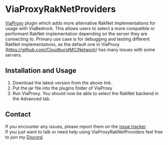 # ViaProxyRakNetProviders
[ViaProxy](https://github.com/RaphiMC/ViaProxy) plugin which adds more alternative RakNet implementations for usage with ViaBedrock.
This allows users to select a more compatible or performant RakNet implementation depending on the server they are connecting to.
Primary use case is for debugging and testing different RakNet implementations, as the default one in ViaProxy (https://github.com/CloudburstMC/Network) has many issues with some servers.

## Installation and Usage
1. Download the latest version from the above link.
2. Put the jar file into the plugins folder of ViaProxy
3. Run ViaProxy. You should now be able to select the RakNet backend in the Advanced tab.

## Contact
If you encounter any issues, please report them on the
[issue tracker](https://github.com/ViaVersionAddons/ViaProxyRakNetProviders/issues).  
If you just want to talk or need help using ViaProxyRakNetProviders feel free to join my
[Discord](https://discord.gg/dCzT9XHEWu).
